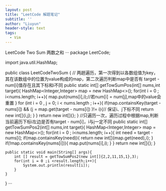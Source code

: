 ```yaml
---
layout: post
title: "LeetCode 解题笔记"
subtitle: ''
author: "Liuyun"
header-style: text
tags:
  - Vim
---
```


LeetCode Two Sum 两数之和
···
package LeetCode;

import java.util.HashMap;

public class LeetCodeTwoSum {
    // 两趟遍历，第一次得到以各数组值为key，其在该数组中的位置为value构成的map，第二次遍历判断map中是否有 target - num[i]值存在且其下标和i不同
    public static int[] getTowSumPos(int[] nums,int target){
            HashMap<Integer,Integer> map = new HashMap<>();
            for(int i = 0 ; i<nums.length; i++){
                map.put(nums[i],i);//若num[i] = num[j],map中的value会重置
            }
            for (int i = 0 , j = 0; i < nums.length ; i++){
                if(map.containsKey(target -nums[i]) &&  (j = map.get(target - nums[i]) )!= i){// 保证i、j下标不同
                     return new int[]{i,j};
                }
            }
            return new int[]{};
        }
    //只遍历一次，遍历过程中根据map,判断当前遍历下标i左边是否有target - num[i]，i与j一定不同
    public static int[] getTowSumPos2(int[] nums,int target){
        HashMap<Integer,Integer> map = new HashMap<>();
        for(int i = 0 ; i<nums.length; i++){
            int need = target - nums[i];
            if(map.containsKey(need)){
                return new int[]{map.get(need),i};
            }
            if(!map.containsKey(nums[i])){
                map.put(nums[i],i);
            }
        }
        return new int[]{};
    }

    public static void main(String[] args){
        int [] result = getTowSumPos2(new int[]{2,2,11,15,1},3);
        for(int i = 0 ;i <result.length;i++){
            System.out.println(result[i]);
        }
    }
}
···

